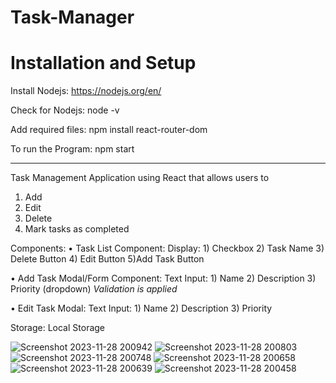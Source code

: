 # Task-Manager

# Installation and Setup

 Install Nodejs:
	https://nodejs.org/en/

Check for Nodejs:
	node -v

Add required files:
	npm install react-router-dom

To run the Program:
	npm start

----------------------------------------------------------------------------------------------------------------------------------------------------------------

Task Management Application using React that allows users to
1) Add
2) Edit
3) Delete 
4) Mark tasks as completed

Components:
• Task List Component:
 Display:
     1) Checkbox
     2) Task Name
     3) Delete Button
     4) Edit Button
     5)Add Task Button
     
• Add Task Modal/Form Component:
 Text Input:
     1) Name
     2) Description
     3) Priority (dropdown)
    *Validation is applied*
    
• Edit Task Modal:
 Text Input:
     1) Name
     2) Description
     3) Priority 

Storage: Local Storage

![Screenshot 2023-11-28 200942](https://github.com/SairajGulve09/Task-Manager/assets/130494632/a079c914-10a5-4ac2-8871-4c180a68c22c)
![Screenshot 2023-11-28 200803](https://github.com/SairajGulve09/Task-Manager/assets/130494632/59892fe1-82b6-4a78-9f1a-846e2336d95c)
![Screenshot 2023-11-28 200748](https://github.com/SairajGulve09/Task-Manager/assets/130494632/6085a7fe-8762-40de-b6df-3ff3caf8429e)
![Screenshot 2023-11-28 200658](https://github.com/SairajGulve09/Task-Manager/assets/130494632/f68a2608-6951-4f9f-a463-98a497a69321)
![Screenshot 2023-11-28 200639](https://github.com/SairajGulve09/Task-Manager/assets/130494632/38890f02-c712-4958-b9a2-c48060dd977e)
![Screenshot 2023-11-28 200458](https://github.com/SairajGulve09/Task-Manager/assets/130494632/66d29758-4a5d-4428-b176-f4a347691197)
